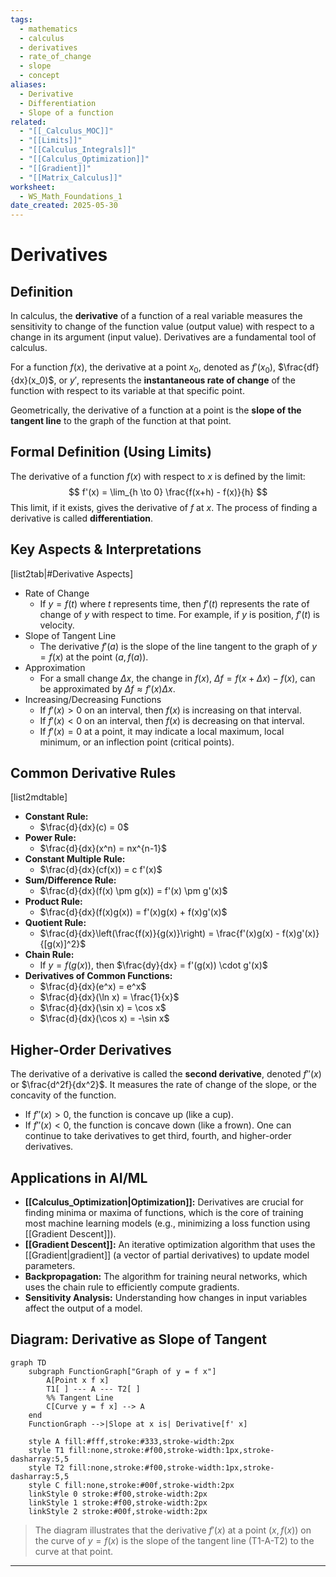 ```yaml
---
tags:
  - mathematics
  - calculus
  - derivatives
  - rate_of_change
  - slope
  - concept
aliases:
  - Derivative
  - Differentiation
  - Slope of a function
related:
  - "[[_Calculus_MOC]]"
  - "[[Limits]]"
  - "[[Calculus_Integrals]]"
  - "[[Calculus_Optimization]]"
  - "[[Gradient]]"
  - "[[Matrix_Calculus]]"
worksheet:
  - WS_Math_Foundations_1
date_created: 2025-05-30
---
```

# Derivatives

## Definition
In calculus, the **derivative** of a function of a real variable measures the sensitivity to change of the function value (output value) with respect to a change in its argument (input value). Derivatives are a fundamental tool of calculus.

For a function $f(x)$, the derivative at a point $x_0$, denoted as $f'(x_0)$, $\frac{df}{dx}(x_0)$, or $y'$, represents the **instantaneous rate of change** of the function with respect to its variable at that specific point.

Geometrically, the derivative of a function at a point is the **slope of the tangent line** to the graph of the function at that point.

## Formal Definition (Using Limits)
The derivative of a function $f(x)$ with respect to $x$ is defined by the limit:
$$ f'(x) = \lim_{h \to 0} \frac{f(x+h) - f(x)}{h} $$
This limit, if it exists, gives the derivative of $f$ at $x$. The process of finding a derivative is called **differentiation**.

## Key Aspects & Interpretations
[list2tab|#Derivative Aspects]
- Rate of Change
    - If $y = f(t)$ where $t$ represents time, then $f'(t)$ represents the rate of change of $y$ with respect to time. For example, if $y$ is position, $f'(t)$ is velocity.
- Slope of Tangent Line
    - The derivative $f'(a)$ is the slope of the line tangent to the graph of $y=f(x)$ at the point $(a, f(a))$.
- Approximation
    - For a small change $\Delta x$, the change in $f(x)$, $\Delta f = f(x+\Delta x) - f(x)$, can be approximated by $\Delta f \approx f'(x) \Delta x$.
- Increasing/Decreasing Functions
    - If $f'(x) > 0$ on an interval, then $f(x)$ is increasing on that interval.
    - If $f'(x) < 0$ on an interval, then $f(x)$ is decreasing on that interval.
    - If $f'(x) = 0$ at a point, it may indicate a local maximum, local minimum, or an inflection point (critical points).

## Common Derivative Rules
[list2mdtable]
- **Constant Rule:** 
	- $\frac{d}{dx}(c) = 0$
- **Power Rule:**
	- $\frac{d}{dx}(x^n) = nx^{n-1}$
- **Constant Multiple Rule:**
	- $\frac{d}{dx}(cf(x)) = c f'(x)$
- **Sum/Difference Rule:** 
	- $\frac{d}{dx}(f(x) \pm g(x)) = f'(x) \pm g'(x)$
- **Product Rule:** 
	- $\frac{d}{dx}(f(x)g(x)) = f'(x)g(x) + f(x)g'(x)$
- **Quotient Rule:** 
	- $\frac{d}{dx}\left(\frac{f(x)}{g(x)}\right) = \frac{f'(x)g(x) - f(x)g'(x)}{[g(x)]^2}$
- **Chain Rule:** 
	- If $y = f(g(x))$, then $\frac{dy}{dx} = f'(g(x)) \cdot g'(x)$
- **Derivatives of Common Functions:**
    - $\frac{d}{dx}(e^x) = e^x$
    - $\frac{d}{dx}(\ln x) = \frac{1}{x}$
    - $\frac{d}{dx}(\sin x) = \cos x$
    - $\frac{d}{dx}(\cos x) = -\sin x$

## Higher-Order Derivatives
The derivative of a derivative is called the **second derivative**, denoted $f''(x)$ or $\frac{d^2f}{dx^2}$. It measures the rate of change of the slope, or the concavity of the function.
- If $f''(x) > 0$, the function is concave up (like a cup).
- If $f''(x) < 0$, the function is concave down (like a frown).
One can continue to take derivatives to get third, fourth, and higher-order derivatives.

## Applications in AI/ML
- **[[Calculus_Optimization|Optimization]]:** Derivatives are crucial for finding minima or maxima of functions, which is the core of training most machine learning models (e.g., minimizing a loss function using [[Gradient Descent]]).
- **[[Gradient Descent]]:** An iterative optimization algorithm that uses the [[Gradient|gradient]] (a vector of partial derivatives) to update model parameters.
- **Backpropagation:** The algorithm for training neural networks, which uses the chain rule to efficiently compute gradients.
- **Sensitivity Analysis:** Understanding how changes in input variables affect the output of a model.

## Diagram: Derivative as Slope of Tangent

```mermaid
graph TD
    subgraph FunctionGraph["Graph of y = f x"]
        A[Point x f x]
        T1[ ] --- A --- T2[ ]  
        %% Tangent Line
        C[Curve y = f x] --> A
    end
    FunctionGraph -->|Slope at x is| Derivative[f' x]

    style A fill:#fff,stroke:#333,stroke-width:2px
    style T1 fill:none,stroke:#f00,stroke-width:1px,stroke-dasharray:5,5
    style T2 fill:none,stroke:#f00,stroke-width:1px,stroke-dasharray:5,5
    style C fill:none,stroke:#00f,stroke-width:2px
    linkStyle 0 stroke:#f00,stroke-width:2px
    linkStyle 1 stroke:#f00,stroke-width:2px
    linkStyle 2 stroke:#00f,stroke-width:2px
```
> The diagram illustrates that the derivative $f'(x)$ at a point $(x, f(x))$ on the curve of $y=f(x)$ is the slope of the tangent line (T1-A-T2) to the curve at that point.

---